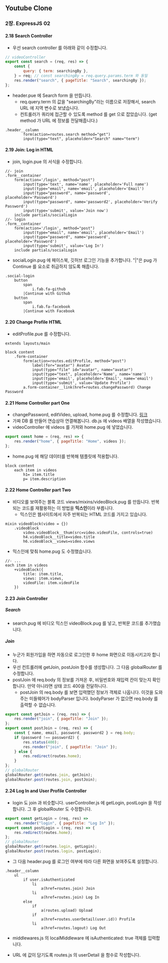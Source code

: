 ## Youtube Clone

### 2장. ExpressJS 02

#### 2.18 Search Controller

-   우선 search controller 를 아래와 같이 수정합니다.

```javascript
// videoController
export const search = (req, res) => {
    const {
        query: { term: searchingBy },
    } = req; // const searchingBy = req.query.params.term 와 동일
    res.render("search", { pageTitle: "Search", searchingBy });
};
```

-   header.pue 에 Search form 을 만듭니다.
    -   req.query.term 의 값을 "searchingBy"라는 이름으로 저장해서, search URL 에 지역 변수로 보냈습니다.
    -   컨트롤러가 쿼리에 접근할 수 있도록 method 를 get 으로 잡았습니다. (get method 가 URL 에 정보를 전달해줍니다.)

```pue
.header__column
        form(action=routes.search method="get")
        input(type="text", placeholder="Search" name="term")
```

#### 2.19 Join: Log in HTML

-   join, login.pue 의 서식을 수정합니다.

```pug
//- join
.form__container
    form(action='/login', method="post")
        input(type='text', name='name', placeholder='Full name')
        input(type="email", name='email', placeholder='Email')
        input(type="password", name='password', placeholder='Password')
        input(type="password", name='password2', placeholder='Verify Password')
        input(type='submit', value='Join now')
    include partials/socialLogin
//- login
.form__container
    form(action='/login', method="post")
        input(type="email", name='email', placeholder='Email')
        input(type="password", name='password', placeholder='Password')
        input(type='submit', value='Log In')
    include partials/socialLogin
```

-   socialLogin.pug 에 페이스북, 깃허브 로그인 기능을 추가합니다. "|"은 pug 가 Continue 를 요소로 취급하지 않도록 해줍니다.

```pug
.social-login
    button
        span
            i.fab.fa-github
        |Continue with Github
    button
        span
            i.fab.fa-facebook
        |Continue with Facebook
```

#### 2.20 Change Profile HTML

-   editProfile.pue 를 수정합니다.

```pug
extends layouts/main

block content
    .form-container
        form(action=routes.editProfile, method="post")
            label(for="avatar") Avatar
            input(type="file" id="avatar", name="avatar")
            input(type="text", placeholder='Name', name='name')
            input(type='email', placeholder='Email', name='email')
            input(type='submit', value='Update Profile')
        a.form-container__link(href=routes.changePassword) Change Password
```

#### 2.21 Home Controller part One

-   changePassword, editVideo, upload, home.pug 를 수정합니다. [링크](https://github.com/nomadcoders/wetube/commit/1eab310c03c2fa44a7abf916ef5a85e39942a189)
-   가짜 DB 를 만들어 연습삼아 연결해봅니다. db.js 에 videos 배열을 작성했습니다.
-   videoController 에 videos 를 가져와 home.pug 에 넣었습니다.

```javascript
export const home = (req, res) => {
    res.render("home", { pageTitle: "Home", videos });
};
```

-   home.pug 에 해당 데이터를 반복해 템플릿에 적용합니다.

```pug
block content
    each item in videos
        h1= item.title
        p= item.description
```

#### 2.22 Home Controller part Two

-   비디오를 보여주는 블록 코드 views/mixins/videoBlock.pug 를 만듭니다. 반복되는 코드를 재활용하는 이 방법을 **믹스인**이라 부릅니다.
    -   믹스인은 웹사이트에서 자주 반복되는 HTML 코드를 가지고 있습니다.

```pug
mixin videoBlock(video = {})
    .videoBlock
        video.videoBlock__thum(src=video.videoFile, controls=true)
        h4.videoBlock__title=video.title
        h6.videoBlock__views=video.views
```

-   믹스인에 맞춰 home.pug 도 수정했습니다.

```pug
//- ...
each item in videos
    +videoBlock({
        title: item.title,
        views: item.views,
        videoFile: item.videoFile
    })
```

#### 2.23 Join Controller

##### Search

-   search.pug 에 비디오 믹스인 videoBlock.pug 를 넣고, 반복문 코드를 추가했습니다.

##### Join

-   누군가 회원가입을 하면 자동으로 로그인한 후 home 화면으로 이동시키고자 합니다.
-   우선 컨트롤러에 getJoin, postJoin 함수를 생성합니다. 그 다음 globalRouter 를 수정합니다.
-   postJoin 에 req.body 의 정보를 가져온 후, 비밀번호와 재입력 칸이 맞는지 확인합니다. 만약 아니라면 상태 코드 400을 전달하니다.
    -   postJoin 의 req.body 를 보면 입력했던 정보가 객체로 나옵니다. 이것을 도와주는 미들웨어가 bodyParser 입니다. bodyParser 가 없으면 req.body 를 출력할 수 없습니다.

```javascript
export const getJoin = (req, res) => {
    res.render("join", { pageTitle: "Join" });
};
export const postJoin = (req, res) => {
    const { name, email, password, password2 } = req.body;
    if (password !== password2) {
        res.status(400);
        res.render("join", { pageTitle: "Join" });
    } else {
        res.redirect(routes.home);
    }
};
// globalRouter
globalRouter.get(routes.join, getJoin);
globalRouter.post(routes.join, postJoin);
```

#### 2.24 Log In and User Profile Controller

-   login 도 join 과 비슷합니다. userController.js 에 getLogin, postLogin 을 작성합니다. 그 후 globalRouter 도 수정합니다.

```javascript
export const getLogin = (req, res) =>
    res.render("login", { pageTitle: "Log In" });
export const postLogin = (req, res) => {
    res.redirect(routes.home);
};
// globalRouter
globalRouter.get(routes.login, getLogin);
globalRouter.post(routes.login, postLogin);
```

-   그 다음 header.pug 를 로그인 여부에 따라 다른 화면을 보여주도록 설정합니다.

```pug
.header__column
    ul
        if user.isAuthenticated
            li
                a(href=routes.join) Join
            li
                a(href=routes.join) Log In
        else
            if
                a(routes.upload) Upload
            if
                a(href=routes.userDetail(user.id)) Profile
            li
                a(href=routes.logout) Log Out
```

-   middlewares.js 의 localMiddleware 에 isAuthenticated: true 객체를 입력합니다.

-   URL 에 값이 담기도록 routes.js 의 userDetail 을 함수로 작성합니다.
